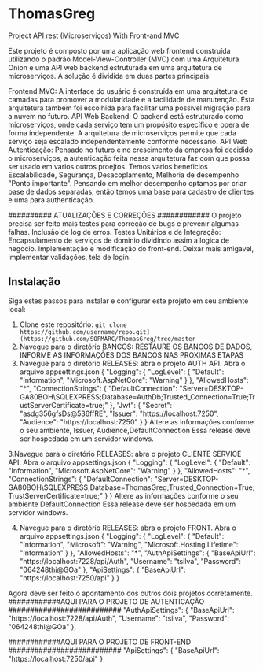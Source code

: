 # ThomasGreg
Project API rest (Microserviços) With Front-and MVC

Este projeto é composto por uma aplicação web frontend construída utilizando o padrão Model-View-Controller (MVC) com uma Arquitetura Onion e uma API web backend estruturada em uma arquitetura de microserviços.
A solução é dividida em duas partes principais:

Frontend MVC: A interface do usuário é construída em uma arquitetura de camadas para promover a modularidade e a facilidade de manutenção. Esta arquitetura também foi escolhida para facilitar uma possível migração para a nuvem no futuro.
API Web Backend: O backend está estruturado como microserviços, onde cada serviço tem um propósito específico e opera de forma independente. A arquitetura de microserviços permite que cada serviço seja escalado independentemente conforme necessário. 
API Web Autenticação: Pensado no futuro e no crescimento da empresa foi decidido o microserviços, a autenticação feita nessa arquitetura faz com que possa ser usado em varios outros proejtos. Temos varios beneficios Escalabilidade, Segurança, Desacoplamento, Melhoria de desempenho "Ponto importante".
Pensando em melhor desempenho optamos por criar base de dados separadas, então temos uma base para cadastro de clientes e uma para authenticação.

########## ATUALIZAÇÕES E CORREÇÕES ############
O projeto precisa ser feito mais testes para correção de bugs e prevenir algumas falhas.
Inclusão de log de erros.
Testes Unitários e de Integração:
Encapsulamento de serviços de dominio dividindo assim a logica de negocio.
Implementação e modificação do front-end. Deixar mais amigavel, implementar validações, tela de login.

## Instalação

Siga estes passos para instalar e configurar este projeto em seu ambiente local:

1. Clone este repositório: `git clone https://github.com/username/repo.git](https://github.com/SOFMARC/ThomasGreg/tree/master`
2. Navegue para o diretório BANCOS: RESTAURE OS BANCOS DE DADOS, INFORME AS INFORMAÇÕES DOS BANCOS NAS PROXIMAS ETAPAS
3. Navegue para o diretório RELEASES: abra o projeto AUTH API. Abra o arquivo appsettings.json
   {
  "Logging": {
    "LogLevel": {
      "Default": "Information",
      "Microsoft.AspNetCore": "Warning"
    }
  },
  "AllowedHosts": "*",
  "ConnectionStrings": {
    "DefaultConnection": "Server=DESKTOP-GA80BOH\\SQLEXPRESS;Database=AuthDb;Trusted_Connection=True;TrustServerCertificate=true;"
  },
  "Jwt": {
    "Secret": "asdg356gfsDs@536ffRE",
    "Issuer": "https://localhost:7250",
    "Audience": "https://localhost:7250"
  }
}
Altere as informações conforme o seu ambiente, Issuer, Audience,DefaultConnection
Essa release deve ser hospedada em um servidor windows.

3.Navegue para o diretório RELEASES: abra o projeto CLIENTE SERVICE API. Abra o arquivo appsettings.json 
{
  "Logging": {
    "LogLevel": {
      "Default": "Information",
      "Microsoft.AspNetCore": "Warning"
    }
  },
  "AllowedHosts": "*",
  "ConnectionStrings": {
    "DefaultConnection": "Server=DESKTOP-GA80BOH\\SQLEXPRESS;Database=ThomasGreg;Trusted_Connection=True;TrustServerCertificate=true;"
  }
}
Altere as informações conforme o seu ambiente DefaultConnection
Essa release deve ser hospedada em um servidor windows.

4. Navegue para o diretório RELEASES: abra o projeto FRONT. Abra o arquivo appsettings.json 
{
  "Logging": {
    "LogLevel": {
      "Default": "Information",
      "Microsoft": "Warning",
      "Microsoft.Hosting.Lifetime": "Information"
    }
  },
  "AllowedHosts": "*",
  "AuthApiSettings": {
    "BaseApiUrl": "https://localhost:7228/api/Auth",
    "Username": "tsilva",
    "Password": "064248thi@GOa"
  },
  "ApiSettings": {
    "BaseApiUrl": "https://localhost:7250/api"
  }
}

Agora deve ser feito o apontamento dos outros dois projetos corretamente.
############AQUI PARA O PROJETO DE AUTENTICAÇÃO ##########################
 "AuthApiSettings": {
    "BaseApiUrl": "https://localhost:7228/api/Auth",
    "Username": "tsilva",
    "Password": "064248thi@GOa"
  },

  ############AQUI PARA O PROJETO DE FRONT-END ##########################
   "ApiSettings": {
    "BaseApiUrl": "https://localhost:7250/api"
  }



